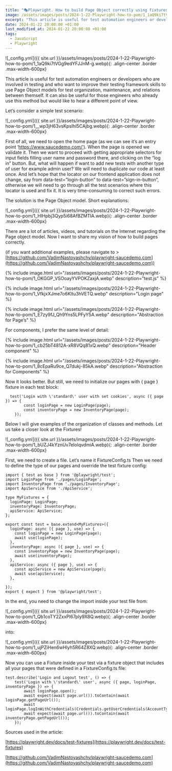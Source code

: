 ```yaml
---
title: "🎭Playwright. How to build Page Object correctly using fixtures"
image: /assets/images/posts/2024-1-22-Playwright-how-to-pom/1_1aQ9ki7tVGg9edYFJJnM-g.webp
excerpt: "This article is useful for test automation engineers or developers who are involved in testing and who want to improve their testing framework skills to use Page Object models for test organization, maintenance, and relations between themself. It can also be useful for those engineers who already use this method but would like to hear a different point of view..."
date: 2024-01-22 20:00:00 +01:00
last_modified_at: 2024-01-22 20:00:00 +01:00
tags:
  - JavaScript
  - Playwright
---
```


![_config.yml]({{ site.url }}/assets/images/posts/2024-1-22-Playwright-how-to-pom/1_1aQ9ki7tVGg9edYFJJnM-g.webp){: .align-center .border .max-width-600px}

This article is useful for test automation engineers or developers who are involved in testing and who want to improve their testing framework skills to use Page Object models for test organization, maintenance, and relations between themself. It can also be useful for those engineers who already use this method but would like to hear a different point of view.

Let’s consider a simple test scenario:

![_config.yml]({{ site.url }}/assets/images/posts/2024-1-22-Playwright-how-to-pom/1__wp3jH63vsKpsIhI5CAjbg.webp){: .align-center .border .max-width-600px}

First of all, we need to open the home page (as we can see it’s an entry point ‘https://www.saucedemo.com/’). When the page is opened we validate it. Then we want to proceed with getting appropriate selectors for input fields filling user name and password there, and clicking on the “log in” button.
But, what will happen if want to add new tests with another type of user for example admin user? We will need to duplicate our code at least once.
And let’s hope that the locator on our frontend application does not change, say from data-test=”login-button” to data-test=”sign-in-button”, otherwise we will need to go through all the test scenarios where this locator is used and fix it. It is very time-consuming to correct such errors.

The solution is the Page Object model.
Short explanations:

![_config.yml]({{ site.url }}/assets/images/posts/2024-1-22-Playwright-how-to-pom/1_HIHpbj3Qyp5i68AfBZMTIA.webp){: .align-center .border .max-width-600px}

There are a lot of articles, videos, and tutorials on the Internet regarding the Page object model. Now I want to share my vision of how to build pages correctly.

(if you want additional examples, please navigate to > [https://github.com/VadimNastoyashchy/playwright-saucedemo.com](https://github.com/VadimNastoyashchy/playwright-saucedemo.com))

{% include image.html url="/assets/images/posts/2024-1-22-Playwright-how-to-pom/1_OKGGP_VSOoayYVPOKZaxjA.webp" description="test.js" %}

{% include image.html url="/assets/images/posts/2024-1-22-Playwright-how-to-pom/1_VfkjxXJme7o6Kltu3hVETQ.webp" description="Login page" %}

{% include image.html url="/assets/images/posts/2024-1-22-Playwright-how-to-pom/1_E7zy9fJ_Qh9Yns5LPFyY5A.webp" description="Abstraction for Page’s" %}

For components, I prefer the same level of detail:

{% include image.html url="/assets/images/posts/2024-1-22-Playwright-how-to-pom/1_cb25bT4812A-xR8VQq81xQ.webp" description="Header component" %}

{% include image.html url="/assets/images/posts/2024-1-22-Playwright-how-to-pom/1_8cEpaRu9ce_Q7dukj-85kA.webp" description="Abstraction for Components" %}

Now it looks better. But still, we need to initialize our pages with { page } fixture in each test block:

```
  test('Login with \'standard\' user with set cookies', async ({ page }) => {
        const loginPage = new LoginPage(page);
        const inventoryPage = new InventoryPage(page);
    });
```

Below I will give examples of the organization of classes and methods. Let us take a closer look at the Fixtures!

![_config.yml]({{ site.url }}/assets/images/posts/2024-1-22-Playwright-how-to-pom/1_bUZJ4kYznUv7eIolqvdmiA.webp){: .align-center .border .max-width-600px}

First, we need to create a file. Let’s name it FixtureConfig.ts
Then we need to define the type of our pages and override the test fixture config:

```
import { test as base } from '@playwright/test';
import LoginPage from './pages/LoginPage';
import InventoryPage from './pages/InventoryPage';
import ApiService from './ApiService';

type MyFixtures = {
  loginPage: LoginPage;
  inventoryPage: InventoryPage;
  apiService: ApiService;
};

export const test = base.extend<MyFixtures>({
  loginPage: async ({ page }, use) => {
    const loginPage = new LoginPage(page);
    await use(loginPage);
  },
  inventoryPage: async ({ page }, use) => {
    const inventoryPage = new InventoryPage(page);
    await use(inventoryPage);
  },
  apiService: async ({ page }, use) => {
    const apiService = new ApiService(page);
    await use(apiService);
  },

});
export { expect } from '@playwright/test';
```

In the end, you need to change the import inside your test file
from:

![_config.yml]({{ site.url }}/assets/images/posts/2024-1-22-Playwright-how-to-pom/1_Qb1coTY2ZxxPl67ply9X8Q.webp){: .align-center .border .max-width-600px}

into:

![_config.yml]({{ site.url }}/assets/images/posts/2024-1-22-Playwright-how-to-pom/1_ujPZiHen6wHlyh5R64Z8XQ.webp){: .align-center .border .max-width-600px}

Now you can use a Fixture inside your test via a fixture object that includes all your pages that were defined in a FixtureConfig.ts file:

```
test.describe('Login and Logout test', () => {
    test('Login with \'standard\' user', async ({ page, loginPage, inventoryPage }) => {
        await loginPage.open();
        await expect(await page.url()).toContain(await loginPage.getPageUrl());
        await loginPage.logInWithCredentials(Credentials.getUserCredentials(AccountType.Standard));
        await expect(await page.url()).toContain(await inventoryPage.getPageUrl());
    });
```

Sources used in the article:

[https://playwright.dev/docs/test-fixtures](https://playwright.dev/docs/test-fixtures)

[https://github.com/VadimNastoyashchy/playwright-saucedemo.com](https://github.com/VadimNastoyashchy/playwright-saucedemo.com)
